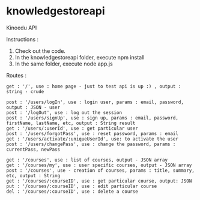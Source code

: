 knowledgestoreapi
=================

Kinoedu API

Instructions : 

1. Check out the code.
2. In the knowledgestoreapi folder, execute npm install
3. In the same folder, execute node app.js


Routes : 

    get : '/', use : home page - just to test api is up :) , output : string - crude

    post : '/users/logIn', use : login user, params : email, password, output : JSON - user
    post : '/logOut', use : log out the session
    post : '/users/signUp', use : sign up, params : email, password, firstName, lastName, etc, output : String result
    get : '/users/:userId', use : get particular user
    post : '/users/forgotPass', use : reset password, params : email
    get : '/users/activate/:uniqueUserId', use: to activate the user
    post : '/users/changePass', use : change the password, params : currentPass, newPass

    get : '/courses', use : list of courses, output - JSON array
    get : '/courses/my', use : user specific courses, output - JSON array
    post : '/courses', use - creation of courses, params : title, summary, etc, output : String 
    get : '/courses/:courseID', use : get particular course, output: JSON
    put : '/courses/:courseID', use : edit particular course
    del : '/courses/:courseID', use : delete a course

